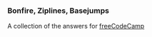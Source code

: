 ### Bonfire, Ziplines, Basejumps

A collection of the answers for [freeCodeCamp](http://www.freecodecamp.com/)